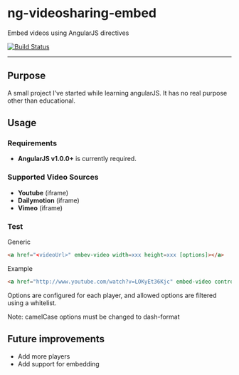 # ng-videosharing-embed

Embed videos using AngularJS directives

[![Build Status](https://travis-ci.org/erost/ng-videosharing-embed.png?branch=master)](https://travis-ci.org/erost/ng-videosharing-embed)
***

## Purpose

A small project I've started while learning angularJS. It has no real purpose other than educational.

## Usage

### Requirements

* **AngularJS v1.0.0+** is currently required.

### Supported Video Sources

* **Youtube** (iframe)
* **Dailymotion** (iframe)
* **Vimeo** (iframe)

### Test

Generic
```html
<a href="<videoUrl>" embev-video width=xxx height=xxx [options]></a>
```

Example
```html
<a href="http://www.youtube.com/watch?v=LOKyEt36Kjc" embed-video controls=0></a>
```

Options are configured for each player, and allowed options are filtered using a whitelist.

Note: camelCase options must be changed to dash-format

## Future improvements

* Add more players
* Add support for <object> embedding
